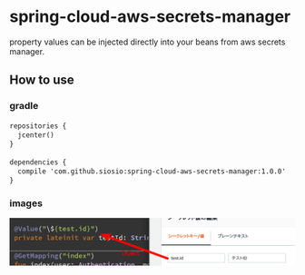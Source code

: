 # spring-cloud-aws-secrets-manager
property values can be injected directly into your beans from aws secrets manager.

## How to use
### gradle
```
repositories {
  jcenter()
}

dependencies {
  compile 'com.github.siosio:spring-cloud-aws-secrets-manager:1.0.0'
}
```

### images
![](images/image.png)